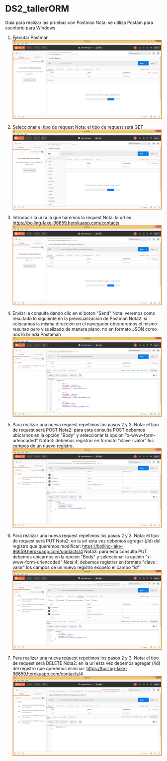 # DS2_tallerORM
Guía para realizar las pruebas con Postman
Nota: se utiliza Postam para escritorio para Windows

1. Ejecutar Postman
![Screenshot](https://github.com/juanchotello98/DS2_tallerORM/blob/master/images/Captura-1.JPG)

2. Seleccionar el tipo de request
Nota: el tipo de request será  GET
![Screenshot](https://github.com/juanchotello98/DS2_tallerORM/blob/master/images/Captura-2.JPG)

3. Introducir la url a la que haremos la request
Nota: la url es https://boiling-lake-96659.herokuapp.com/contacts
![Screenshot](https://github.com/juanchotello98/DS2_tallerORM/blob/master/images/Captura-3.JPG)

4. Enviar la consulta dando clic en el boton "Send" 
Nota: veremos como resultado lo siguiente en la previsualización de Postman
Nota2: si colocamos la misma dirección en el navegador obtendremos el mismo resultao pero visualizado de manera plano, no en formato JSON como nos lo brinda Postaman
![Screenshot](https://github.com/juanchotello98/DS2_tallerORM/blob/master/images/Captura-4.JPG)

5. Para realizar una nueva request repetimos los pasos 2 y 3.
Nota: el tipo de request será POST
Nota2: para esta consulta POST debemos ubicarnos en la opción "Body" y seleccionar la opción "x-www-form-urlencoded"
Nota:3: debemos registrar en formato "clave : valor" los campos de un nuevo registro. 
![Screenshot](https://github.com/juanchotello98/DS2_tallerORM/blob/master/images/Captura-5.JPG)

6. Para realizar una nueva request repetimos los pasos 2 y 3.
Nota: el tipo de request será PUT
Nota2: en la url esta vez debemos agregar (/id) del registro que queremos modificar:
https://boiling-lake-96659.herokuapp.com/contacts/4
Nota3: para esta consulta PUT debemos ubicarnos en la opción "Body" y seleccionar la opción "x-www-form-urlencoded"
Nota:4: debemos registrar en formato "clave : valor" los campos de un nuevo registro excpeto el campo "id"
![Screenshot](https://github.com/juanchotello98/DS2_tallerORM/blob/master/images/Captura-6.JPG)

6. Para realizar una nueva request repetimos los pasos 2 y 3.
Nota: el tipo de request será DELETE
Nota2: en la url esta vez debemos agregar (/id) del registro que queremos eliminar:
https://boiling-lake-96659.herokuapp.com/contacts/4
![Screenshot](https://github.com/juanchotello98/DS2_tallerORM/blob/master/images/Captura-7.JPG)

